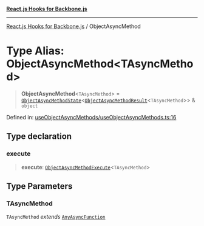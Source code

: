 [**React.js Hooks for Backbone.js**](../README.md)

***

[React.js Hooks for Backbone.js](../README.md) / ObjectAsyncMethod

# Type Alias: ObjectAsyncMethod\<TAsyncMethod\>

> **ObjectAsyncMethod**\<`TAsyncMethod`\> = [`ObjectAsyncMethodState`](ObjectAsyncMethodState.md)\<[`ObjectAsyncMethodResult`](ObjectAsyncMethodResult.md)\<`TAsyncMethod`\>\> & `object`

Defined in: [useObjectAsyncMethods/useObjectAsyncMethods.ts:16](https://github.com/VitorLuizC/react-hooks-for-backbone/blob/974b445f407913593ca526d1771534f66ee4519c/src/useObjectAsyncMethods/useObjectAsyncMethods.ts#L16)

## Type declaration

### execute

> **execute**: [`ObjectAsyncMethodExecute`](ObjectAsyncMethodExecute.md)\<`TAsyncMethod`\>

## Type Parameters

### TAsyncMethod

`TAsyncMethod` *extends* [`AnyAsyncFunction`](AnyAsyncFunction.md)
